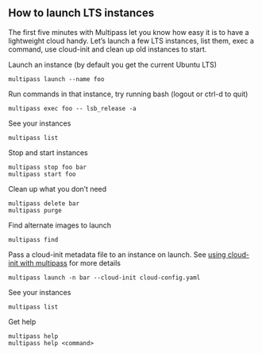 ## How to launch LTS instances

The first five minutes with Multipass let you know how easy it is to have a lightweight cloud handy. Let’s launch a few LTS instances, list them, exec a command, use cloud-init and clean up old instances to start.

Launch an instance (by default you get the current Ubuntu LTS)

```
multipass launch --name foo
```

Run commands in that instance, try running bash (logout or ctrl-d to quit)

```
multipass exec foo -- lsb_release -a
```

See your instances

```
multipass list
```

Stop and start instances

```
multipass stop foo bar
multipass start foo
```

Clean up what you don’t need

```
multipass delete bar
multipass purge
```

Find alternate images to launch

```
multipass find
```

Pass a cloud-init metadata file to an instance on launch. See [using cloud-init with multipass](https://blog.ubuntu.com/2018/04/02/using-cloud-init-with-multipass) for more details

```
multipass launch -n bar --cloud-init cloud-config.yaml
```

See your instances

```
multipass list
```

Get help

```
multipass help
multipass help <command>
```

